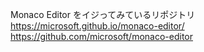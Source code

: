 Monaco Editor をイジってみているリポジトリ
https://microsoft.github.io/monaco-editor/
https://github.com/microsoft/monaco-editor
